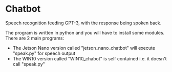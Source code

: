# Chatbot
Speech recognition feeding GPT-3, with the response being spoken back.

The program is written in python and you will have to install some modules.
There are 2 main programs:
 - The Jetson Nano version called "jetson_nano_chatbot" will execute "speak.py" for speech output
 - The WIN10 version called "WIN10_chabot" is self contained i.e. it doesn't call "speak.py"
